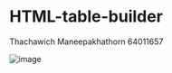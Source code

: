 # HTML-table-builder
Thachawich Maneepakhathorn 64011657



![image](https://user-images.githubusercontent.com/90914563/146204068-ff20088e-2362-4308-91b1-fb9760fa3717.png)
